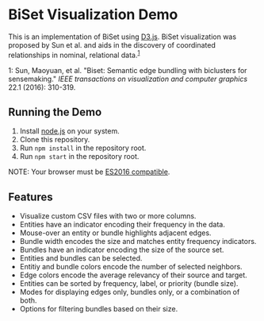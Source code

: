 # BiSet Visualization Demo

This is an implementation of BiSet using [D3.js](https://d3js.org/). BiSet visualization was proposed by Sun et al. and aids in the discovery of coordinated relationships in nominal, relational data.<sup>[1](#paper)</sup>

<a name="paper">1</a>: Sun, Maoyuan, et al. "Biset: Semantic edge bundling with biclusters for sensemaking." *IEEE transactions on visualization and computer graphics* 22.1 (2016): 310-319.

## Running the Demo

1. Install [node.js](https://nodejs.org/en/) on your system.
2. Clone this repository.
3. Run `npm install` in the repository root.
4. Run `npm start` in the repository root.

NOTE: Your browser must be [ES2016 compatible](http://kangax.github.io/compat-table/es2016plus/).

## Features

- Visualize custom CSV files with two or more columns.
- Entities have an indicator encoding their frequency in the data.
- Mouse-over an entity or bundle highlights adjacent edges.
- Bundle width encodes the size and matches entity frequency indicators.
- Bundles have an indicator encoding the size of the source set.
- Entities and bundles can be selected.
- Entitiy and bundle colors encode the number of selected neighbors.
- Edge colors encode the average relevancy of their source and target.
- Entities can be sorted by frequency, label, or priority (bundle size).
- Modes for displaying edges only, bundles only, or a combination of both.
- Options for filtering bundles based on their size.
